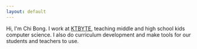 ```yaml
---
layout: default
---
```

Hi, I'm Chi Bong. I work at [KTBYTE](https://www.ktbyte.com), teaching middle and high school kids computer science. I also do curriculum development and make tools for our students and teachers to use.
